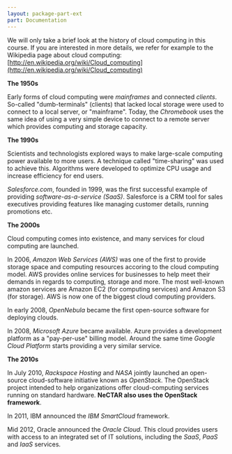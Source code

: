 ```yaml
---
layout: package-part-ext
part: Documentation 
---
```


We will only take a brief look at the history of cloud computing in this course. If you are interested in more details, we refer for example to the Wikipedia page about cloud computing: [http://en.wikipedia.org/wiki/Cloud_computing](http://en.wikipedia.org/wiki/Cloud_computing)

**The 1950s**

Early forms of cloud computing were *mainframes* and connected *clients*. So-called "dumb-terminals" (clients) that lacked local storage were used to connect to a local server, or "mainframe". Today, the *Chromebook* uses the same idea of using a very simple device to connect to a remote server which provides computing and storage capacity.

**The 1990s**

Scientists and technologists explored ways to make large-scale computing power available to more users. A technique called "time-sharing" was used to achieve this. Algorithms were developed to optimize CPU usage and increase efficiency for end users.

*Salesforce.com*, founded in 1999, was the first successful example of providing *software-as-a-service (SaaS)*. Salesforce is a CRM tool for sales executives providing features like managing customer details, running promotions etc.

**The 2000s**

Cloud computing comes into existence, and many services for cloud computing are launched. 

In 2006, *Amazon Web Services (AWS)* was one of the first to provide storage space and computing resources accoring to the cloud computing model. AWS provides online services for businesses to help meet their demands in regards to computing, storage and more. The most well-known amazon services are Amazon EC2 (for computing services) and Amazon S3 (for storage). AWS is now one of the biggest cloud computing providers.

In early 2008, *OpenNebula* became the first open-source software for deploying clouds.

In 2008, *Microsoft Azure* became available. Azure provides a development platform as a "pay-per-use" billing model. Around the same time *Google Cloud Platform* starts providing a very similar service.

**The 2010s**

In July 2010, *Rackspace Hosting* and *NASA* jointly launched an open-source cloud-software initiative known as *OpenStack*. The OpenStack project intended to help organizations offer cloud-computing services running on standard hardware. 
**NeCTAR also uses the OpenStack framework**.

In 2011, IBM announced the *IBM SmartCloud* framework. 

Mid 2012, Oracle announced the *Oracle Cloud*. This cloud provides users with access to an integrated set of IT solutions, including the *SaaS*, *PaaS* and *IaaS* services.

